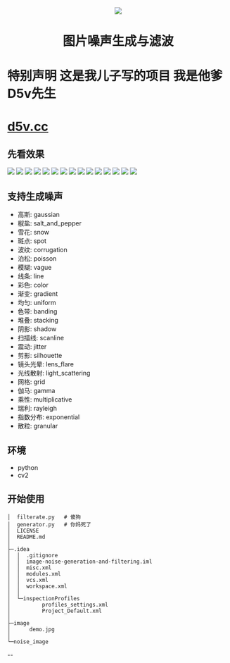 <div align="center"><img src="https://s2.loli.net/2023/11/08/yhqKHotF4Rk3276.jpg"></div>
<div align="center"><h1>图片噪声生成与滤波</h1></div>

# 特别声明 这是我儿子写的项目 我是他爹D5v先生 
# [d5v.cc](https://d5v.cc)

## 先看效果

<a href="https://smms.app/image/SQ3YhrsePCno2E8" target="_blank"><img src="https://s2.loli.net/2023/11/08/SQ3YhrsePCno2E8.jpg" ></a>
<a href="https://smms.app/image/Um1zMvlkgSGsC26" target="_blank"><img src="https://s2.loli.net/2023/11/08/Um1zMvlkgSGsC26.jpg" ></a>
<a href="https://smms.app/image/v1AdDPwUX2siBQW" target="_blank"><img src="https://s2.loli.net/2023/11/08/v1AdDPwUX2siBQW.jpg" ></a>
<a href="https://smms.app/image/WqQs3t9KeDYyGNu" target="_blank"><img src="https://s2.loli.net/2023/11/08/WqQs3t9KeDYyGNu.jpg" ></a>
<a href="https://smms.app/image/AlbG51L7mHcEFpQ" target="_blank"><img src="https://s2.loli.net/2023/11/08/AlbG51L7mHcEFpQ.jpg" ></a>
<a href="https://smms.app/image/S7rJVMxYD9qPcbd" target="_blank"><img src="https://s2.loli.net/2023/11/08/S7rJVMxYD9qPcbd.jpg" ></a>
<a href="https://smms.app/image/IXeQnAiEHp1tZ4o" target="_blank"><img src="https://s2.loli.net/2023/11/08/IXeQnAiEHp1tZ4o.jpg" ></a>
<a href="https://smms.app/image/5TD6lOSU8ABHjQy" target="_blank"><img src="https://s2.loli.net/2023/11/08/5TD6lOSU8ABHjQy.jpg" ></a>
<a href="https://smms.app/image/DoU43ZETNzI6vmQ" target="_blank"><img src="https://s2.loli.net/2023/11/08/DoU43ZETNzI6vmQ.jpg" ></a>
<a href="https://smms.app/image/uAUOJ3ZyRbMeK7G" target="_blank"><img src="https://s2.loli.net/2023/11/08/uAUOJ3ZyRbMeK7G.jpg" ></a>
<a href="https://smms.app/image/KNmHhpuCU9LxSEG" target="_blank"><img src="https://s2.loli.net/2023/11/08/KNmHhpuCU9LxSEG.jpg" ></a>
<a href="https://smms.app/image/hsB162jdQHwReT9" target="_blank"><img src="https://s2.loli.net/2023/11/08/hsB162jdQHwReT9.jpg" ></a>
<a href="https://smms.app/image/b9UWQDveXlcpCyK" target="_blank"><img src="https://s2.loli.net/2023/11/08/b9UWQDveXlcpCyK.jpg" ></a>
<a href="https://smms.app/image/LaZMIGF75UfNDAb" target="_blank"><img src="https://s2.loli.net/2023/11/08/LaZMIGF75UfNDAb.jpg" ></a>
<a href="https://smms.app/image/geMk9K7c8AUDBFE" target="_blank"><img src="https://s2.loli.net/2023/11/08/geMk9K7c8AUDBFE.jpg" ></a>

## 支持生成噪声

- 高斯: gaussian
- 椒盐: salt_and_pepper
- 雪花: snow
- 斑点: spot
- 波纹: corrugation
- 泊松: poisson
- 模糊: vague
- 线条: line
- 彩色: color
- 渐变: gradient
- 均匀: uniform
- 色带: banding
- 堆叠: stacking
- 阴影: shadow
- 扫描线: scanline
- 震动: jitter
- 剪影: silhouette
- 镜头光晕: lens_flare
- 光线散射: light_scattering
- 网格: grid
- 伽马: gamma
- 乘性: multiplicative
- 瑞利: rayleigh
- 指数分布: exponential
- 散粒: granular


## 环境

- python
- cv2

## 开始使用
```shell
│  filterate.py   # 傻狗
│  generator.py   # 你妈死了
│  LICENSE
│  README.md
│
├─.idea
│  │  .gitignore
│  │  image-noise-generation-and-filtering.iml
│  │  misc.xml
│  │  modules.xml
│  │  vcs.xml
│  │  workspace.xml
│  │
│  └─inspectionProfiles
│          profiles_settings.xml
│          Project_Default.xml
│
├─image
│      demo.jpg
│
└─noise_image
```
-- 